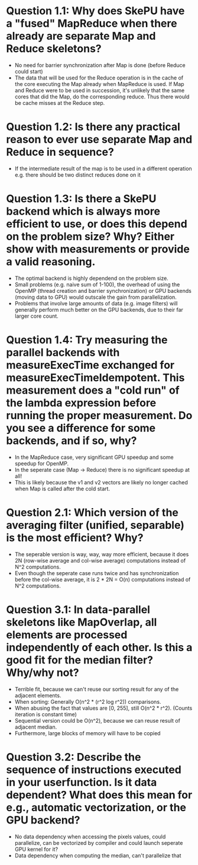 # Question 1.1: Why does SkePU have a "fused" MapReduce when there already are separate Map and Reduce skeletons?
- No need for barrier synchronization after Map is done (before Reduce could start)
- The data that will be used for the Reduce operation is in the cache of the core executing the Map already when MapReduce is used.
  If Map and Reduce were to be used in succession, it's unlikely that the same cores that did the Map, do the corresponding reduce. 
  Thus there would be cache misses at the Reduce step.

# Question 1.2: Is there any practical reason to ever use separate Map and Reduce in sequence?
- If the intermediate result of the map is to be used in a different operation e.g. there should be two distinct reduces done on it

# Question 1.3: Is there a SkePU backend which is always more efficient to use, or does this depend on the problem size? Why? Either show with measurements or provide a valid reasoning. 
- The optimal backend is highly dependend on the problem size.
- Small problems (e.g. naive sum of 1-100), the overhead of using the OpenMP (thread creation and barrier synchronization) or GPU backends (moving data to GPU) would outscale the gain from parallelization.
- Problems that involve large amounts of data (e.g. image filters) will generally perform much better on the GPU backends, due to their far larger core count.

# Question 1.4: Try measuring the parallel backends with measureExecTime exchanged for measureExecTimeIdempotent. This measurement does a "cold run" of the lambda expression before running the proper measurement. Do you see a difference for some backends, and if so, why?
- In the MapReduce case, very significant GPU speedup and some speedup for OpenMP.
- In the seperate case (Map -> Reduce) there is no significant speedup at all!
- This is likely because the v1 and v2 vectors are likely no longer cached when Map is called after the cold start.

# Question 2.1: Which version of the averaging filter (unified, separable) is the most efficient? Why?
- The seperable version is way, way, way more efficient, because it does 2N (row-wise average and col-wise average) computations instead of N^2 computations. 
- Even though the seperate case runs twice and has synchronization before the col-wise average, it is 2 * 2N = O(n) computations instead of N^2 computations. 

# Question 3.1: In data-parallel skeletons like MapOverlap, all elements are processed independently of each other. Is this a good fit for the median filter? Why/why not?
- Terrible fit, because we can't reuse our sorting result for any of the adjacent elements.
- When sorting: Generally O(n^2 * (r^2 log r^2)) comparisons.
- When abusing the fact that values are [0, 255], still O(n^2 * r^2). (Counts iteration is constant time)
- Sequential version could be O(n^2), because we can reuse result of adjacent median. 
- Furthermore, large blocks of memory will have to be copied

# Question 3.2: Describe the sequence of instructions executed in your userfunction. Is it data dependent? What does this mean for e.g., automatic vectorization, or the GPU backend?
- No data dependency when accessing the pixels values, could parallelize, can be vectorized by compiler and could launch seperate GPU kernel for it?
- Data dependency when computing the median, can't parallelize that